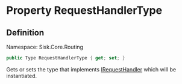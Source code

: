 # Property RequestHandlerType

## Definition
Namespace: Sisk.Core.Routing

```csharp
public Type RequestHandlerType { get; set; }
```

Gets or sets the type that implements [IRequestHandler](/spec/Sisk/Core/Routing/Handlers/IRequestHandler) which will be instantiated.

